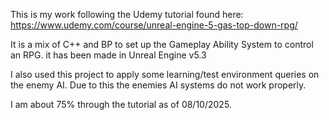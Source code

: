 This is my work following the Udemy tutorial found here: https://www.udemy.com/course/unreal-engine-5-gas-top-down-rpg/

It is a mix of C++ and BP to set up the Gameplay Ability System to control an RPG. it has been made in Unreal Engine v5.3

I also used this project to apply some learning/test environment queries on the enemy AI. Due to this the enemies AI systems do not work properly.

I am about 75% through the tutorial as of 08/10/2025.
